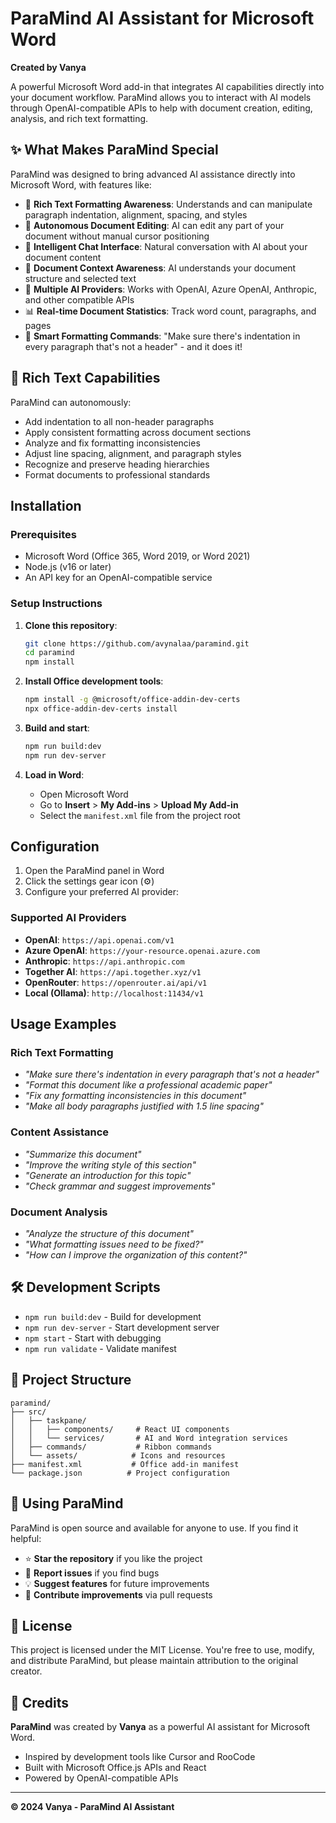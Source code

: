 # ParaMind AI Assistant for Microsoft Word
**Created by Vanya**

A powerful Microsoft Word add-in that integrates AI capabilities directly into your document workflow. ParaMind allows you to interact with AI models through OpenAI-compatible APIs to help with document creation, editing, analysis, and rich text formatting.

## ✨ **What Makes ParaMind Special**

ParaMind was designed to bring advanced AI assistance directly into Microsoft Word, with features like:

- 🎨 **Rich Text Formatting Awareness**: Understands and can manipulate paragraph indentation, alignment, spacing, and styles
- 🤖 **Autonomous Document Editing**: AI can edit any part of your document without manual cursor positioning
- 💬 **Intelligent Chat Interface**: Natural conversation with AI about your document content
- 📄 **Document Context Awareness**: AI understands your document structure and selected text
- 🔄 **Multiple AI Providers**: Works with OpenAI, Azure OpenAI, Anthropic, and other compatible APIs
- 📊 **Real-time Document Statistics**: Track word count, paragraphs, and pages
- 🎯 **Smart Formatting Commands**: "Make sure there's indentation in every paragraph that's not a header" - and it does it!

## 🚀 **Rich Text Capabilities**

ParaMind can autonomously:
- Add indentation to all non-header paragraphs
- Apply consistent formatting across document sections
- Analyze and fix formatting inconsistencies
- Adjust line spacing, alignment, and paragraph styles
- Recognize and preserve heading hierarchies
- Format documents to professional standards

## Installation

### Prerequisites
- Microsoft Word (Office 365, Word 2019, or Word 2021)
- Node.js (v16 or later)
- An API key for an OpenAI-compatible service

### Setup Instructions

1. **Clone this repository**:
   ```bash
   git clone https://github.com/avynalaa/paramind.git
   cd paramind
   npm install
   ```

2. **Install Office development tools**:
   ```bash
   npm install -g @microsoft/office-addin-dev-certs
   npx office-addin-dev-certs install
   ```

3. **Build and start**:
   ```bash
   npm run build:dev
   npm run dev-server
   ```

4. **Load in Word**:
   - Open Microsoft Word
   - Go to **Insert** > **My Add-ins** > **Upload My Add-in**
   - Select the `manifest.xml` file from the project root

## Configuration

1. Open the ParaMind panel in Word
2. Click the settings gear icon (⚙️)
3. Configure your preferred AI provider:

### Supported AI Providers
- **OpenAI**: `https://api.openai.com/v1`
- **Azure OpenAI**: `https://your-resource.openai.azure.com`
- **Anthropic**: `https://api.anthropic.com`
- **Together AI**: `https://api.together.xyz/v1`
- **OpenRouter**: `https://openrouter.ai/api/v1`
- **Local (Ollama)**: `http://localhost:11434/v1`

## Usage Examples

### Rich Text Formatting
- *"Make sure there's indentation in every paragraph that's not a header"*
- *"Format this document like a professional academic paper"*
- *"Fix any formatting inconsistencies in this document"*
- *"Make all body paragraphs justified with 1.5 line spacing"*

### Content Assistance
- *"Summarize this document"*
- *"Improve the writing style of this section"*
- *"Generate an introduction for this topic"*
- *"Check grammar and suggest improvements"*

### Document Analysis
- *"Analyze the structure of this document"*
- *"What formatting issues need to be fixed?"*
- *"How can I improve the organization of this content?"*

## 🛠️ **Development Scripts**

- `npm run build:dev` - Build for development
- `npm run dev-server` - Start development server  
- `npm start` - Start with debugging
- `npm run validate` - Validate manifest

## 📁 **Project Structure**

```
paramind/
├── src/
│   ├── taskpane/
│   │   ├── components/     # React UI components
│   │   └── services/       # AI and Word integration services
│   ├── commands/           # Ribbon commands
│   └── assets/            # Icons and resources
├── manifest.xml           # Office add-in manifest
└── package.json          # Project configuration
```

## 🤝 **Using ParaMind**

ParaMind is open source and available for anyone to use. If you find it helpful:

- ⭐ **Star the repository** if you like the project
- 🐛 **Report issues** if you find bugs
- 💡 **Suggest features** for future improvements
- 🔧 **Contribute improvements** via pull requests

## 📄 **License**

This project is licensed under the MIT License. You're free to use, modify, and distribute ParaMind, but please maintain attribution to the original creator.

## 🙏 **Credits**

**ParaMind** was created by **Vanya** as a powerful AI assistant for Microsoft Word.

- Inspired by development tools like Cursor and RooCode
- Built with Microsoft Office.js APIs and React
- Powered by OpenAI-compatible APIs

---

**© 2024 Vanya - ParaMind AI Assistant** 